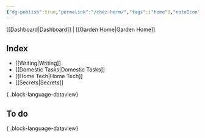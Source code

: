 ```yaml
---
{"dg-publish":true,"permalink":"/chez-herm/","tags":["home"],"noteIcon":"","created":"2024-09-18T08:26:24.166-07:00","updated":"2024-10-03T12:05:40.492-07:00"}
---
```


[[Dashboard\|Dashboard]] | [[Garden Home\|Garden Home]]
## Index

- [[Writing\|Writing]]
- [[Domestic Tasks\|Domestic Tasks]]
- [[Home Tech\|Home Tech]]
- [[Secrets\|Secrets]]

{ .block-language-dataview}

## To do


{ .block-language-dataview}
